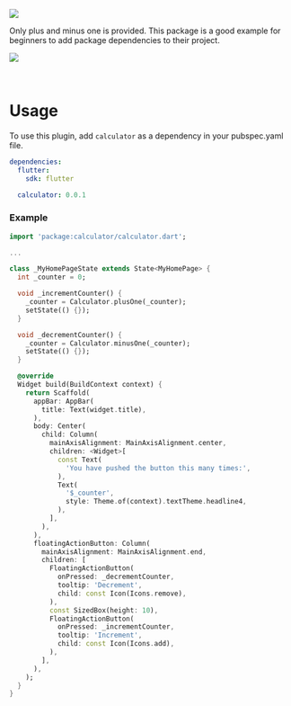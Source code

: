 ![](https://github.com/adbr-dev/calculator/actions/workflows/dart.yml/badge.svg)


Only plus and minus one is provided. This package is a good example for beginners to add package dependencies to their project.


![](https://velog.velcdn.com/images/adbr/post/1958e383-bc8e-40b1-8f5d-61ec0c9915f7/image.gif)

</br>

# Usage
To use this plugin, add `calculator` as a dependency in your pubspec.yaml file.

```yaml
dependencies:
  flutter:
    sdk: flutter

  calculator: 0.0.1
```

### Example

```dart
import 'package:calculator/calculator.dart';

...

class _MyHomePageState extends State<MyHomePage> {
  int _counter = 0;

  void _incrementCounter() {
    _counter = Calculator.plusOne(_counter);
    setState(() {});
  }

  void _decrementCounter() {
    _counter = Calculator.minusOne(_counter);
    setState(() {});
  }

  @override
  Widget build(BuildContext context) {
    return Scaffold(
      appBar: AppBar(
        title: Text(widget.title),
      ),
      body: Center(
        child: Column(
          mainAxisAlignment: MainAxisAlignment.center,
          children: <Widget>[
            const Text(
              'You have pushed the button this many times:',
            ),
            Text(
              '$_counter',
              style: Theme.of(context).textTheme.headline4,
            ),
          ],
        ),
      ),
      floatingActionButton: Column(
        mainAxisAlignment: MainAxisAlignment.end,
        children: [
          FloatingActionButton(
            onPressed: _decrementCounter,
            tooltip: 'Decrement',
            child: const Icon(Icons.remove),
          ),
          const SizedBox(height: 10),
          FloatingActionButton(
            onPressed: _incrementCounter,
            tooltip: 'Increment',
            child: const Icon(Icons.add),
          ),
        ],
      ),
    );
  }
}

```
